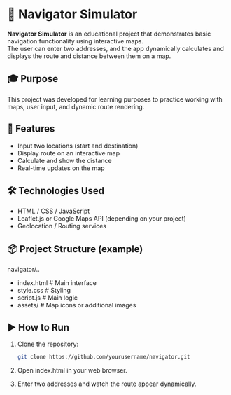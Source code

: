 # 🧭 Navigator Simulator

**Navigator Simulator** is an educational project that demonstrates basic navigation functionality using interactive maps.  
The user can enter two addresses, and the app dynamically calculates and displays the route and distance between them on a map.

## 🎓 Purpose

This project was developed for learning purposes to practice working with maps, user input, and dynamic route rendering.

## 🚀 Features

- Input two locations (start and destination)
- Display route on an interactive map
- Calculate and show the distance
- Real-time updates on the map

## 🛠️ Technologies Used

- HTML / CSS / JavaScript
- Leaflet.js or Google Maps API (depending on your project)
- Geolocation / Routing services

## 📦 Project Structure (example)

navigator/..
- index.html # Main interface
- style.css # Styling
- script.js # Main logic
- assets/ # Map icons or additional images

## ▶️ How to Run

1. Clone the repository:
   ```bash
   git clone https://github.com/yourusername/navigator.git

2. Open index.html in your web browser.

3. Enter two addresses and watch the route appear dynamically.

